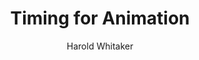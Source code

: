 ---
title: "Timing for Animation"
subtitle: ""
description: ""
layout: book
author: Harold Whitaker
started: 2016-01-23
read: 2016-02-04
status: read
rating: 4
color: 
cover: 
pages: 174
progress: 0
link: 
---